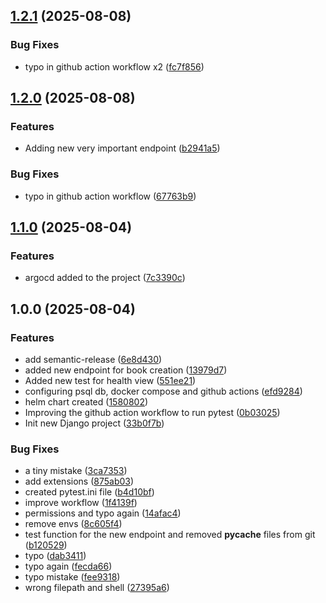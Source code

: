 ## [1.2.1](https://github.com/KurtulusCelik/diploma-devops/compare/v1.2.0...v1.2.1) (2025-08-08)

### Bug Fixes

* typo in github action workflow x2 ([fc7f856](https://github.com/KurtulusCelik/diploma-devops/commit/fc7f856e731f0739a728e456827875b94a2718e1))

## [1.2.0](https://github.com/KurtulusCelik/diploma-devops/compare/v1.1.0...v1.2.0) (2025-08-08)

### Features

* Adding new very important endpoint ([b2941a5](https://github.com/KurtulusCelik/diploma-devops/commit/b2941a59a213f6b5d8f9679a11aee8a77033ae5f))

### Bug Fixes

* typo in github action workflow ([67763b9](https://github.com/KurtulusCelik/diploma-devops/commit/67763b931ec05d9a530c5b37a7ef6e79b173b494))

## [1.1.0](https://github.com/KurtulusCelik/diploma-devops/compare/v1.0.0...v1.1.0) (2025-08-04)

### Features

* argocd added to the project ([7c3390c](https://github.com/KurtulusCelik/diploma-devops/commit/7c3390ca02ba09e0abaf6e18a873729d4627564c))

## 1.0.0 (2025-08-04)

### Features

* add semantic-release ([6e8d430](https://github.com/KurtulusCelik/diploma-devops/commit/6e8d4304871201fff8b252393bc5579a908adeba))
* added new endpoint for book creation ([13979d7](https://github.com/KurtulusCelik/diploma-devops/commit/13979d7d9e96e2a92dca140be1a16c1db171fc8f))
* Added new test for health view ([551ee21](https://github.com/KurtulusCelik/diploma-devops/commit/551ee213c52b655c1d3492168f40c5218052f2dc))
* configuring psql db, docker compose and github actions ([efd9284](https://github.com/KurtulusCelik/diploma-devops/commit/efd9284e11e3eb25df1f3f52d602a7070d664d88))
* helm chart created ([1580802](https://github.com/KurtulusCelik/diploma-devops/commit/15808022f190f0794a5dbfc40d58a75f7e1d08d3))
* Improving the github action workflow to run pytest ([0b03025](https://github.com/KurtulusCelik/diploma-devops/commit/0b030254fe69649c85ec899971e6cdc152d037f5))
* Init new Django project ([33b0f7b](https://github.com/KurtulusCelik/diploma-devops/commit/33b0f7bfbb8595b5126b0e7880eefc6455396c65))

### Bug Fixes

* a tiny mistake ([3ca7353](https://github.com/KurtulusCelik/diploma-devops/commit/3ca7353e8d23a5c16b1c4db836408e852d0bb622))
* add extensions ([875ab03](https://github.com/KurtulusCelik/diploma-devops/commit/875ab0398dcd4051c4ef1acb5c40fc52e196f5c9))
* created pytest.ini file ([b4d10bf](https://github.com/KurtulusCelik/diploma-devops/commit/b4d10bf75300979a5a7c9e86cd9adc9454d69262))
* improve workflow ([1f4139f](https://github.com/KurtulusCelik/diploma-devops/commit/1f4139fe70981ed2c3b667621bfdee93bbb335be))
* permissions and typo again ([14afac4](https://github.com/KurtulusCelik/diploma-devops/commit/14afac4a005457e51b1c7a3017e6db91496f4649))
* remove envs ([8c605f4](https://github.com/KurtulusCelik/diploma-devops/commit/8c605f4612bbb463d7cecc80028345409d990947))
* test function for the new endpoint and removed __pycache__ files from git ([b120529](https://github.com/KurtulusCelik/diploma-devops/commit/b12052915e6c803379a549ea0550d7d9c983b38c))
* typo ([dab3411](https://github.com/KurtulusCelik/diploma-devops/commit/dab3411c241179ec2f8afaafddc34331f59eafd3))
* typo again ([fecda66](https://github.com/KurtulusCelik/diploma-devops/commit/fecda661671800d4f8e8de40dcc605e06366a3ab))
* typo mistake ([fee9318](https://github.com/KurtulusCelik/diploma-devops/commit/fee93185920e1eb4e4787022550b570d5e992a40))
* wrong filepath and shell ([27395a6](https://github.com/KurtulusCelik/diploma-devops/commit/27395a6bcf6175a1c7082569f892c977599b4ab3))
